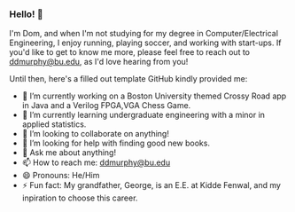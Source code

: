 ### Hello! 👋

I'm Dom, and when I'm not studying for my degree in Computer/Electrical Engineering, I enjoy running, playing soccer, and working with start-ups. 
If you'd like to get to know me more, please feel free to reach out to ddmurphy@bu.edu, as I'd love hearing from you!

Until then, here's a filled out template GitHub kindly provided me:
- 🔭 I’m currently working on a Boston University themed Crossy Road app in Java and a Verilog FPGA,VGA Chess Game.
- 🌱 I’m currently learning undergraduate engineering with a minor in applied statistics.
- 👯 I’m looking to collaborate on anything! 
- 🤔 I’m looking for help with finding good new books. 
- 💬 Ask me about anything!
- 📫 How to reach me: ddmurphy@bu.edu
- 😄 Pronouns: He/Him
- ⚡ Fun fact: My grandfather, George, is an E.E. at Kidde Fenwal, and my inpiration to choose this career.

<!--
**DomMurphy-git/DomMurphy-git** is a ✨ _special_ ✨ repository because its `README.md` (this file) appears on your GitHub profile.
-->
